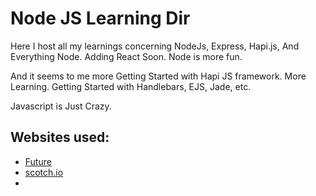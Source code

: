 # Node JS Learning Dir

Here I host all my learnings concerning NodeJs, Express,
Hapi.js, And Everything Node. Adding React Soon. Node is 
more fun.

And it seems to me more
Getting Started with Hapi JS framework. More Learning.
Getting Started with Handlebars, EJS, Jade, etc.


Javascript is Just Crazy.


## Websites used:
* [Future](https://futurestud.io/tutorials/how-to-create-a-dynamic-handlebars-layout-template-in-hapijs)
* [scotch.io](https://scotch.io/tag/node-js)
*
